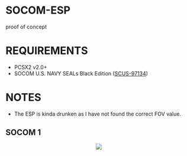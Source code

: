 # SOCOM-ESP
proof of concept

# REQUIREMENTS
- PCSX2 v2.0+
- SOCOM U.S. NAVY SEALs Black Edition ([SCUS-97134](http://redump.org/disc/5229/))

# NOTES
- The ESP is kinda drunken as I have not found the correct FOV value.

## SOCOM 1
<p align="center">
<img src="https://github.com/user-attachments/assets/82d26ec1-19ad-47a6-94b2-6624b43be84d">
</p>
